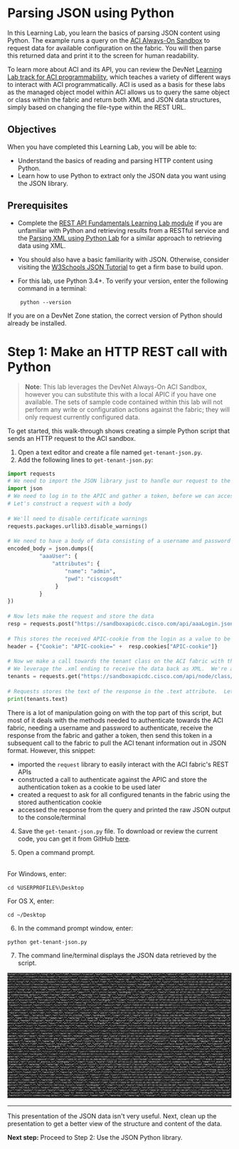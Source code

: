 # Parsing JSON using Python

In this Learning Lab, you learn the basics of parsing JSON content using Python. The example runs a query on the [ACI Always-On Sandbox](https://devnetsandbox.cisco.com/RM/Diagram/Index/5a229a7c-95d5-4cfd-a651-5ee9bc1b30e2?diagramType=Topology "ACI Always-On Sandbox") to request data for available configuration on the fabric. You will then parse this returned data and print it to the screen for human readability.  

To learn more about ACI and its API, you can review the DevNet [Learning Lab track for ACI programmability](https://developer.cisco.com/learning/tracks/aci-programmability), which teaches a variety of different ways to interact with ACI programmatically.  ACI is used as a basis for these labs as the managed object model within ACI allows us to query the same object or class within the fabric and return both XML and JSON data structures, simply based on changing the file-type within the REST URL.

## Objectives

When you have completed this Learning Lab, you will be able to:

* Understand the basics of reading and parsing HTTP content using Python.
* Learn how to use Python to extract only the JSON data you want using the JSON library.

## Prerequisites

* Complete the [REST API Fundamentals Learning Lab module](https://developer.cisco.com/learning/modules/rest-api-fundamentals/what-are-rest-apis/step/1) if you are unfamiliar with Python and retrieving results from a RESTful service and the [Parsing XML using Python Lab](lab/coding-201-parsing-xml/step/1 "Parsing XML using Python Lab") for a similar approach to retrieving data using XML.

* You should also have a basic familiarity with JSON. Otherwise, consider visiting the [W3Schools JSON Tutorial](https://www.w3schools.com/js/js_json_intro.asp "W3Schools JSON Tutorial") to get a firm base to build upon.

* For this lab, use Python 3.4+. To verify your version, enter the following command in a terminal:

```
    python --version
```

If you are on a DevNet Zone station, the correct version of Python should already be installed.

# Step 1: Make an HTTP REST call with Python

> **Note**: This lab leverages the DevNet Always-On ACI Sandbox, however you can substitute this with a local APIC if you have one available.  The sets of sample code contained within this lab will not perform any write or configuration actions against the fabric; they will only request currently configured data.

To get started, this walk-through shows creating a simple Python script that sends an HTTP request to the ACI sandbox.

1. Open a text editor and create a file named `get-tenant-json.py`.
3. Add the following lines to `get-tenant-json.py`:

  ```python
  import requests
  # We need to import the JSON library just to handle our request to the APIC for login
  import json
  # We need to log in to the APIC and gather a token, before we can access any data
# Let's construct a request with a body

# We'll need to disable certificate warnings
requests.packages.urllib3.disable_warnings()

# We need to have a body of data consisting of a username and password to gather a cookie from APIC
encoded_body = json.dumps({
	        "aaaUser": {
		        "attributes": {
			        "name": "admin",
			        "pwd": "ciscopsdt"
                 }
            }
})

# Now lets make the request and store the data
resp = requests.post("https://sandboxapicdc.cisco.com/api/aaaLogin.json", data=encoded_body, verify=False)

# This stores the received APIC-cookie from the login as a value to be used in subsequent REST calls
header = {"Cookie": "APIC-cookie=" +  resp.cookies["APIC-cookie"]}

# Now we make a call towards the tenant class on the ACI fabric with the proper header value set.
# We leverage the .xml ending to receive the data back as XML.  We're adding health and faults to the printout to ensure that we get levels of data back from the APIC
tenants = requests.get("https://sandboxapicdc.cisco.com/api/node/class/fvTenant.json?rsp-subtree-include=health,faults", headers=header, verify=False)

# Requests stores the text of the response in the .text attribute.  Lets print it to see raw JSON
print(tenants.text)
```
There is a lot of manipulation going on with the top part of this script, but most of it deals with the methods needed to authenticate towards the ACI fabric, needing a username and password to authenticate, receive the response from the fabric and gather a token, then send this token in a subsequent call to the fabric to pull the ACI tenant information out in JSON format.  However, this snippet:

  - imported the `request` library to easily interact with the ACI fabric's REST APIs
  - constructed a call to authenticate against the APIC and store the authentication token as a cookie to be used later
  - created a request to ask for all configured tenants in the fabric using the stored authentication cookie
  - accessed the response from the query and printed the raw JSON output to the console/terminal  <br>

4. Save the `get-tenant-json.py` file. To download or review the current code, you can get it from GitHub [here](https://github.com/CiscoDevNet/coding-skills-sample-code/blob/master/coding202-parsing-json/get-tenant-json-1.py).

5. Open a command prompt.<br>
  <br>
  For Windows, enter:

  ```
  cd %USERPROFILE%\Desktop
  ```

  For OS X, enter:

  ```
  cd ~/Desktop
  ```

6. In the command prompt window, enter:

  ```
  python get-tenant-json.py
  ```

7. The command line/terminal displays the JSON data retrieved by the script.

![](assets/images/json-output-new.png)

--------------------------------------------------------------------------------

This presentation of the JSON data isn't very useful. Next, clean up the presentation to get a better view of the structure and content of the data.

**Next step:** Proceed to Step 2: Use the JSON Python library.
